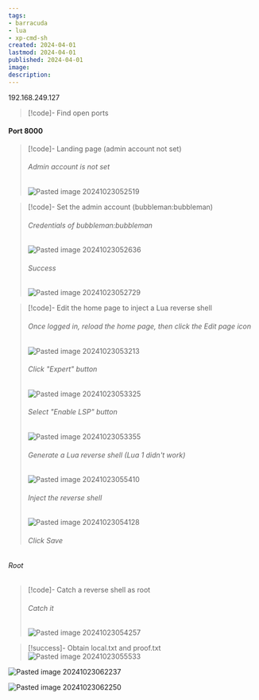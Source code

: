 ```yaml
---
tags:
- barracuda
- lua
- xp-cmd-sh
created: 2024-04-01
lastmod: 2024-04-01
published: 2024-04-01
image:
description: 
---
```


192.168.249.127

>[!code]- Find open ports

#### Port 8000

>[!code]- Landing page (admin account not set)
>###### Admin account is not set
>![Pasted image 20241023052519](Images/Pasted%20image%2020241023052519.png)

>[!code]- Set the admin account (bubbleman:bubbleman)
>###### Credentials of bubbleman:bubbleman
>![Pasted image 20241023052636](Images/Pasted%20image%2020241023052636.png)
>###### Success
>![Pasted image 20241023052729](Images/Pasted%20image%2020241023052729.png)

>[!code]- Edit the home page to inject a Lua reverse shell
>###### Once logged in, reload the home page, then click the Edit page icon
>![Pasted image 20241023053213](Images/Pasted%20image%2020241023053213.png)
>###### Click "Expert" button
>![Pasted image 20241023053325](Images/Pasted%20image%2020241023053325.png)
>###### Select "Enable LSP" button
>![Pasted image 20241023053355](Images/Pasted%20image%2020241023053355.png)
>###### Generate a Lua reverse shell (Lua 1 didn't work)
>![Pasted image 20241023055410](Images/Pasted%20image%2020241023055410.png)
>###### Inject the reverse shell
>![Pasted image 20241023054128](Images/Pasted%20image%2020241023054128.png)
>###### Click Save
###### Root

>[!code]- Catch a reverse shell as root
>###### Catch it
>![Pasted image 20241023054257](Images/Pasted%20image%2020241023054257.png)

>[!success]- Obtain local.txt and proof.txt
>![Pasted image 20241023055533](Images/Pasted%20image%2020241023055533.png)



![Pasted image 20241023062237](Images/Pasted%20image%2020241023062237.png)

![Pasted image 20241023062250](Images/Pasted%20image%2020241023062250.png)